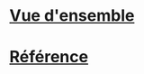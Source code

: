 # [Vue d'ensemble](index.md)
# [Référence](http://docs.microsoft.com/dotnet/api/?term=Microsoft.Azure)